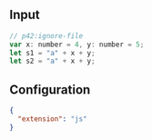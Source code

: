 
## Input
```javascript input
// p42:ignore-file
var x: number = 4, y: number = 5;
let s1 = "a" + x + y;
let s2 = "a" + x + y;
```

## Configuration
```json configuration
{
  "extension": "js"
}
```
